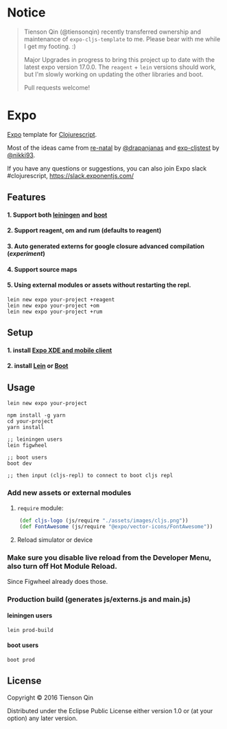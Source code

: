 # Notice
> Tienson Qin (@tiensonqin) recently transferred ownership and maintenance of `expo-cljs-template` to me.  Please bear with me while I get my footing.  :)
>
> Major Upgrades in progress to bring this project up to date with the latest expo version 17.0.0.  The `reagent` + `lein` versions should work, but I'm slowly working on updating the other libraries and boot.
>
> Pull requests welcome!

# Expo

[Expo](https://expo.io/) template for [Clojurescript](http://clojurescript.org/).

Most of the ideas came from
[re-natal](https://github.com/drapanjanas/re-natal) by [@drapanjanas](https://github.com/drapanjanas) and
[exp-cljstest](https://github.com/exponentjs/exp-cljstest) by [@nikki93](https://github.com/nikki93).

If you have any questions or suggestions, you can also join Expo slack #clojurescript,
https://slack.exponentjs.com/

## Features
#### 1. Support both [leiningen](https://github.com/technomancy/leiningen) and [boot](https://github.com/boot-clj/boot)
#### 2. Support reagent, om and rum (defaults to reagent)
#### 3. Auto generated externs for google closure advanced compilation (*experiment*)
#### 4. Support source maps
#### 5. Using external modules or assets without restarting the repl.

``` shell
lein new expo your-project +reagent
lein new expo your-project +om
lein new expo your-project +rum
```

## Setup
#### 1. install [Expo XDE and mobile client](https://docs.expo.io/versions/v17.0.0/introduction/installation.html)
#### 2. install [Lein](http://leiningen.org/#install) or [Boot](https://github.com/boot-clj/boot)

## Usage

```shell
lein new expo your-project

npm install -g yarn
cd your-project
yarn install

;; leiningen users
lein figwheel

;; boot users
boot dev

;; then input (cljs-repl) to connect to boot cljs repl
```

### Add new assets or external modules
1. `require` module:

``` clj
    (def cljs-logo (js/require "./assets/images/cljs.png"))
    (def FontAwesome (js/require "@expo/vector-icons/FontAwesome"))
```
2. Reload simulator or device

### Make sure you disable live reload from the Developer Menu, also turn off Hot Module Reload.
Since Figwheel already does those.

### Production build (generates js/externs.js and main.js)

#### leiningen users
``` shell
lein prod-build
```

#### boot users
``` shell
boot prod
```

## License

Copyright © 2016 Tienson Qin

Distributed under the Eclipse Public License either version 1.0 or (at
your option) any later version.
